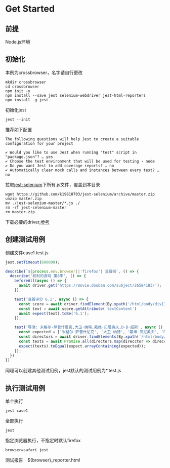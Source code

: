 # Get Started

##  前提
Node.js环境

## 初始化
本例为crossbrowser，名字请自行更改
```SHELL
mkdir crossbrowser
cd crossbrowser
npm init -y
npm install --save jest selenium-webdriver jest-html-reporters
npm install -g jest
```

初始化jest
```SHELL
jest --init
```

推荐如下配置
```
The following questions will help Jest to create a suitable configuration for your project

✔ Would you like to use Jest when running "test" script in "package.json"? … yes
✔ Choose the test environment that will be used for testing › node
✔ Do you want Jest to add coverage reports? … no
✔ Automatically clear mock calls and instances between every test? … no
```

拉取[jest-selenium](https://github.com/k19810703/jest-selenium)下所有.js文件，覆盖到本目录
```SHELL
wget https://github.com/k19810703/jest-selenium/archive/master.zip
unzip master.zip
mv ./jest-selenium-master/*.js ./
rm -rf jest-selenium-master
rm master.zip
```

下载必要的driver,[参考](https://selenium.dev/documentation/en/getting_started_with_webdriver/third_party_drivers_and_plugins/)

##  创建测试用例

创建文件case1.test.js
```javascript
jest.setTimeout(600000);

describe(`${process.env.browser||'firefox'} 豆瓣网`, () => {
  describe('权利的游戏 第8季', () => {
    beforeAll(async () => {
      await driver.get('https://movie.douban.com/subject/26584183/');
    });

    test('豆瓣评分 6.1', async () => {
      const score = await driver.findElement(By.xpath('/html/body/div[3]/div[1]/div[2]/div[1]/div[1]/div[1]/div[2]/div/div[2]/strong'));
      const text = await score.getAttribute('textContent')
      await expect(text).toBe('6.1');
    });

    test('导演: 米格尔·萨普什尼克,大卫·纳特,戴维·贝尼奥夫,D·B·威斯', async () => {
      const expected = ['米格尔·萨普什尼克', '大卫·纳特', '戴维·贝尼奥夫', 'D·B·威斯'];
      const directors = await driver.findElements(By.xpath('/html/body/div[3]/div[1]/div[2]/div[1]/div[1]/div[1]/div[1]/div[2]/span[1]/span[2]/a'));
      const texts = await Promise.all(directors.map(direcctor => direcctor.getAttribute('textContent')));
      expect(texts).toEqual(expect.arrayContaining(expected));
    });
  })
})
```

同理可以创建其他测试用例，jest默认的测试用例为*.test.js

##  执行测试用例
单个执行
```SHELL
jest case1
```

全部执行
```SHELl
jest
```

指定浏览器执行，不指定时默认firefox
```SHELl
browser=safari jest
```

测试报告　${browser}_reporter.html
